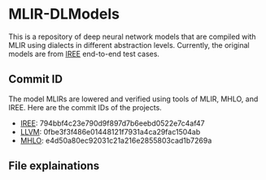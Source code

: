 # MLIR-DLModels

This is a repository of deep neural network models that are compiled with MLIR using dialects in different abstraction levels. Currently, the original models are from [IREE](https://github.com/google/iree) end-to-end test cases.
## Commit ID
The model MLIRs are lowered and verified using tools of MLIR, MHLO, and IREE. Here are the commit IDs of the projects.
- [IREE](https://github.com/google/iree): 794bbf4c23e790d9f897d7b6eebd0522e7c4af47
- [LLVM](https://github.com/llvm/llvm-project): 0fbe3f3f486e01448121f7931a4ca29fac1504ab
- [MHLO](https://github.com/tensorflow/mlir-hlo): e4d50a80ec92031c21a216e2855803cad1b7269a

## File explainations
